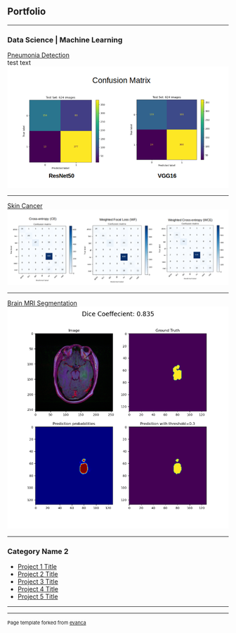 ## Portfolio

---

### Data Science | Machine Learning

[Pneumonia Detection](https://github.com/Nishita-Kapoor/pneumonia_detection_xrays)
<br>
test text
<img src="images/confusion_matrices.png?raw=true"/>

---
[Skin Cancer](https://github.com/Nishita-Kapoor/skin_cancer)
<img src="images/Confusion_matrices.png?raw=true"/>

---
[Brain MRI Segmentation](https://github.com/Nishita-Kapoor/brain_mri_segmentation)
<img src="images/prediction.png?raw=true"/>

---

### Category Name 2

- [Project 1 Title](http://example.com/)
- [Project 2 Title](http://example.com/)
- [Project 3 Title](http://example.com/)
- [Project 4 Title](http://example.com/)
- [Project 5 Title](http://example.com/)

---




---
<p style="font-size:11px">Page template forked from <a href="https://github.com/evanca/quick-portfolio">evanca</a></p>
<!-- Remove above link if you don't want to attibute -->
